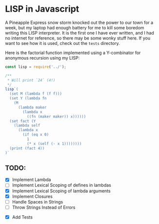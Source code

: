 # LISP in Javascript

A Pineapple Express snow storm knocked out the power to our town for a week, but my laptop had enough battery for me to kill some boredom writing this LISP interpreter. It is the first one I have ever written, and I had no internet for reference, so there may be some wonky stuff here. If you want to see how it is used, check out the `tests` directory.

Here is the factorial function implemented using a Y-combinator for anonymous recursion using my LISP:

```javascript
const lisp = require('../');

/**
 * Will print `24` (4!)
 */
lisp`(
  (set M (lambda f (f f)))
  (set Y (lambda fn
    (M
      (lambda maker
        (lambda x
          ((fn (maker maker)) x))))))
  (set fact (Y
    (lambda self
      (lambda x
        (if (eq x 0)
          1
          (* x (self (- x 1))))))))
  (print (fact 4))
)`
```

## TODO:
- [x] Implement Lambda
- [ ] Implement Lexical Scoping of defines in lambdas
- [x] Implement Lexical Scoping of lambda arguments
- [x] Implement Closures
- [ ] Handle Spaces in Strings
- [ ] Throw Strings Instead of Errors
* [x] Add Tests
